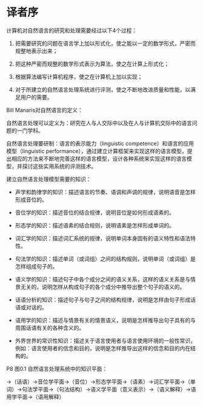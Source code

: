 # 译者序

计算机对自然语言的研究和处理需要经过以下4个过程：

1.  把需要研究的问题在语言学上加以形式化，使之能以一定的数学形式，严密而规整地表示出来；

2.  把这种严密而规整的数学形式表示为算法，使之在计算上形式化；

3.  根据算法编写计算机程序，使之在计算机上加以实现；

4.  对于所建立的自然语言处理系统进行评测，使之不断地改进质量和性能，以满足用户的需要。

Bill Manaris对自然语言的定义：

自然语言处理可以定义为：研究在人与人交际中以及在人与计算机交际中的语言问题的一门学科。

自然语言处理要研制：语言的表示能力（linguistic
competence）和语言的应用模型（linguistic
performance），通过建立计算框架来实现这样的语言模型，提出相应的方法来不断地完善这样的语言模型，设计各种系统来实现这样的语言模型，并探讨这些实用系统的评测技术。

建立自然语言处理模型需要的知识：

-   声学和韵律学的知识：描述语言的节奏、语调和声调的规律，说明语音是怎样形成音位的。

-   音位学的知识：描述音位的结合规律，说明音位是如何形成语素的。

-   形态学的知识：描述语素的结合规则，说明语素是怎样形成单词的。

-   词汇学的知识：描述词汇系统的规律，说明单词本身固有的语义特性和语法特性。

-   句法学的知识：描述单词（或词组）之间的结构规则，说明单词（或词组）是怎样组成句子的。

-   语义学的知识：描述句子中各个成分之间的语义关系，这样的语义关系是与情景无关的，说明怎样从构成句子的各个成分中推导出整个句子的语义的。

-   话语分析的知识：描述句子与句子之间的结构规律，说明是怎样由句子形成话语或对话的。

-   语用学的知识：描述与情景有关的情景语义，说明是怎样推导出句子具有的与周围话语有关的各种含义的。

-   外界世界的常识性知识：描述关于语言使用者与语言使用环境的一般性常识，例如：语言使用者的信念和目的，说明是怎样推导出这样的信念和目的内在结构的。

P8 图0.1 自然语言处理系统中的知识平面：

→（话语）→音位学平面→（音位）→形态学平面→（语素）→词汇学平面→（单词）→句法学平面→（句法结构）→语义学平面（意义表示）→（语义解释）→语用学平面→（语用解释）

